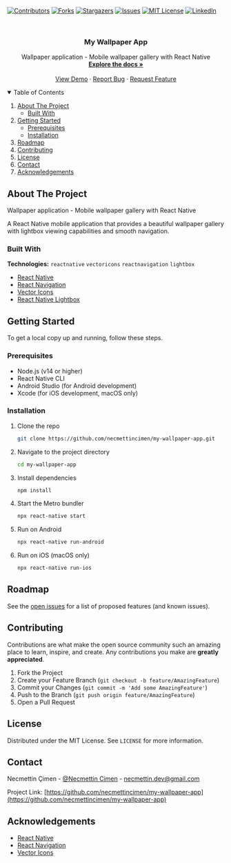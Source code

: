 [![Contributors][contributors-shield]][contributors-url]
[![Forks][forks-shield]][forks-url]
[![Stargazers][stars-shield]][stars-url]
[![Issues][issues-shield]][issues-url]
[![MIT License][license-shield]][license-url]
[![LinkedIn][linkedin-shield]][linkedin-url]

<!-- PROJECT LOGO -->
<br />
<p align="center">

  <h3 align="center">My Wallpaper App</h3>

  <p align="center">
    Wallpaper application - Mobile wallpaper gallery with React Native
    <br />
    <a href="https://github.com/necmettincimen/my-wallpaper-app"><strong>Explore the docs »</strong></a>
    <br />
    <br />
    <a href="#">View Demo</a>
    ·
    <a href="https://github.com/necmettincimen/my-wallpaper-app/issues">Report Bug</a>
    ·
    <a href="https://github.com/necmettincimen/my-wallpaper-app/issues">Request Feature</a>
  </p>
</p>

<!-- TABLE OF CONTENTS -->
<details open="open">
  <summary>Table of Contents</summary>
  <ol>
    <li>
      <a href="#about-the-project">About The Project</a>
      <ul>
        <li><a href="#built-with">Built With</a></li>
      </ul>
    </li>
    <li>
      <a href="#getting-started">Getting Started</a>
      <ul>
        <li><a href="#prerequisites">Prerequisites</a></li>
        <li><a href="#installation">Installation</a></li>
      </ul>
    </li>
    <li><a href="#roadmap">Roadmap</a></li>
    <li><a href="#contributing">Contributing</a></li>
    <li><a href="#license">License</a></li>
    <li><a href="#contact">Contact</a></li>
    <li><a href="#acknowledgements">Acknowledgements</a></li>
  </ol>
</details>

<!-- ABOUT THE PROJECT -->
## About The Project

Wallpaper application - Mobile wallpaper gallery with React Native

A React Native mobile application that provides a beautiful wallpaper gallery with lightbox viewing capabilities and smooth navigation.

### Built With

**Technologies:** `reactnative` `vectoricons` `reactnavigation` `lightbox`

* [React Native](https://reactnative.dev/)
* [React Navigation](https://reactnavigation.org/)
* [Vector Icons](https://github.com/oblador/react-native-vector-icons)
* [React Native Lightbox](https://github.com/oblador/react-native-lightbox)

<!-- GETTING STARTED -->
## Getting Started

To get a local copy up and running, follow these steps.

### Prerequisites

* Node.js (v14 or higher)
* React Native CLI
* Android Studio (for Android development)
* Xcode (for iOS development, macOS only)

### Installation

1. Clone the repo
   ```sh
   git clone https://github.com/necmettincimen/my-wallpaper-app.git
   ```
2. Navigate to the project directory
   ```sh
   cd my-wallpaper-app
   ```
3. Install dependencies
   ```sh
   npm install
   ```
4. Start the Metro bundler
   ```sh
   npx react-native start
   ```
5. Run on Android
   ```sh
   npx react-native run-android
   ```
6. Run on iOS (macOS only)
   ```sh
   npx react-native run-ios
   ```

<!-- ROADMAP -->
## Roadmap

See the [open issues](https://github.com/necmettincimen/my-wallpaper-app/issues) for a list of proposed features (and known issues).

<!-- CONTRIBUTING -->
## Contributing

Contributions are what make the open source community such an amazing place to learn, inspire, and create. Any contributions you make are **greatly appreciated**.

1. Fork the Project
2. Create your Feature Branch (`git checkout -b feature/AmazingFeature`)
3. Commit your Changes (`git commit -m 'Add some AmazingFeature'`)
4. Push to the Branch (`git push origin feature/AmazingFeature`)
5. Open a Pull Request

<!-- LICENSE -->
## License

Distributed under the MIT License. See `LICENSE` for more information.

<!-- CONTACT -->
## Contact

Necmettin Çimen - [@Necmettin Cimen](https://necmettincimen.github.io) - [necmettin.dev@gmail.com](mailto:necmettin.dev@gmail.com)

Project Link: [https://github.com/necmettincimen/my-wallpaper-app](https://github.com/necmettincimen/my-wallpaper-app)

<!-- ACKNOWLEDGEMENTS -->
## Acknowledgements

* [React Native](https://reactnative.dev/)
* [React Navigation](https://reactnavigation.org/)
* [Vector Icons](https://github.com/oblador/react-native-vector-icons)

<!-- MARKDOWN LINKS & IMAGES -->
[contributors-shield]: https://img.shields.io/github/contributors/necmettincimen/my-wallpaper-app.svg?style=for-the-badge
[contributors-url]: https://github.com/necmettincimen/my-wallpaper-app/graphs/contributors
[forks-shield]: https://img.shields.io/github/forks/necmettincimen/my-wallpaper-app.svg?style=for-the-badge
[forks-url]: https://github.com/necmettincimen/my-wallpaper-app/network/members
[stars-shield]: https://img.shields.io/github/stars/necmettincimen/my-wallpaper-app.svg?style=for-the-badge
[stars-url]: https://github.com/necmettincimen/my-wallpaper-app/stargazers
[issues-shield]: https://img.shields.io/github/issues/necmettincimen/my-wallpaper-app.svg?style=for-the-badge
[issues-url]: https://github.com/necmettincimen/my-wallpaper-app/issues
[license-shield]: https://img.shields.io/github/license/necmettincimen/my-wallpaper-app.svg?style=for-the-badge
[license-url]: https://github.com/necmettincimen/my-wallpaper-app/blob/master/LICENSE
[linkedin-shield]: https://img.shields.io/badge/-LinkedIn-black.svg?style=for-the-badge&logo=linkedin&colorB=555
[linkedin-url]: https://linkedin.com/in/necmettincimen